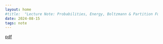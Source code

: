 ```yaml
---
layout: home
#title:  "Lecture Note: Probabilities, Energy, Boltzmann & Partition Function"
date: 2024-08-15
tags: note
---
```


[pdf](energy.pdf)

